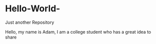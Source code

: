 # Hello-World-
Just another Repository



Hello, my name is Adam, I am a college student who has a great idea to share
